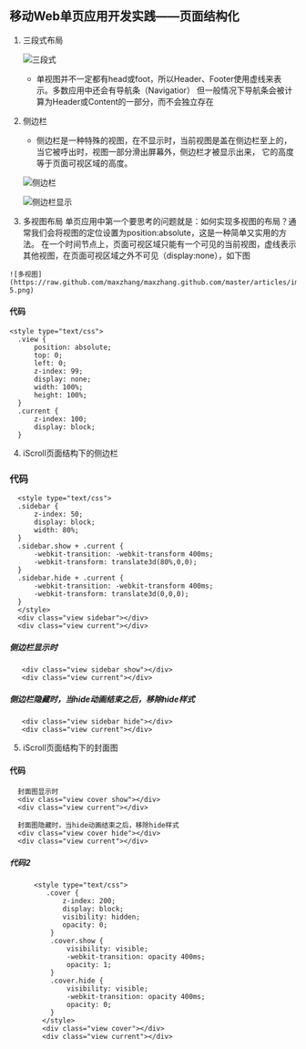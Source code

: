 ## 移动Web单页应用开发实践——页面结构化
  1. 三段式布局
  
     ![三段式](https://raw.githubusercontent.com/maxzhang/maxzhang.github.com/master/articles/images/structure-1.png)
     - 单视图并不一定都有head或foot，所以Header、Footer使用虚线来表示。多数应用中还会有导航条（Navigatior）
       但一般情况下导航条会被计算为Header或Content的一部分，而不会独立存在
  
  2. 侧边栏
     - 侧边栏是一种特殊的视图，在不显示时，当前视图是盖在侧边栏至上的，当它被呼出时，视图一部分滑出屏幕外，侧边栏才被显示出来，
        它的高度等于页面可视区域的高度。
        
     ![侧边栏](https://raw.github.com/maxzhang/maxzhang.github.com/master/articles/images/structure-2.png)
     
     ![侧边栏显示](https://raw.github.com/maxzhang/maxzhang.github.com/master/articles/images/structure-3.png)
     
  3. 多视图布局
    单页应用中第一个要思考的问题就是：如何实现多视图的布局？通常我们会将视图的定位设置为position:absolute，这是一种简单又实用的方法。
    在一个时间节点上，页面可视区域只能有一个可见的当前视图，虚线表示其他视图，在页面可视区域之外不可见（display:none），如下图
    
    ![多视图](https://raw.github.com/maxzhang/maxzhang.github.com/master/articles/images/structure-5.png)
 #### 代码
    <style type="text/css">
      .view {
          position: absolute;
          top: 0;
          left: 0;
          z-index: 99;
          display: none;
          width: 100%;
          height: 100%;
      }
      .current {
          z-index: 100;
          display: block;
      }
  </style>
  <div class="view current"></div>
  <div class="view"></div>
  
  4. iScroll页面结构下的侧边栏
  ### 代码
      <style type="text/css">
      .sidebar {
          z-index: 50;
          display: block;
          width: 80%;
      }
      .sidebar.show + .current {
          -webkit-transition: -webkit-transform 400ms;
          -webkit-transform: translate3d(80%,0,0);
      }
      .sidebar.hide + .current {
          -webkit-transition: -webkit-transform 400ms;
          -webkit-transform: translate3d(0,0,0);
      }
      </style>
      <div class="view sidebar"></div>
      <div class="view current"></div>
  ##### 侧边栏显示时
       <div class="view sidebar show"></div>
       <div class="view current"></div>
    
  ##### 侧边栏隐藏时，当hide动画结束之后，移除hide样式
       <div class="view sidebar hide"></div>
       <div class="view current"></div>   
       
  5. iScroll页面结构下的封面图  
#### 代码     
      封面图显示时
      <div class="view cover show"></div>
      <div class="view current"></div>
      
      封面图隐藏时，当hide动画结束之后，移除hide样式
      <div class="view cover hide"></div>
      <div class="view current"></div>
   ##### 代码2
          <style type="text/css">
             .cover {
                 z-index: 200;
                 display: block;
                 visibility: hidden;
                 opacity: 0;
              }
              .cover.show {
                  visibility: visible;
                  -webkit-transition: opacity 400ms;
                  opacity: 1;
              }
              .cover.hide {
                  visibility: visible;
                  -webkit-transition: opacity 400ms;
                  opacity: 0;
              }
            </style>
            <div class="view cover"></div>
            <div class="view current"></div>   
      


  
  
